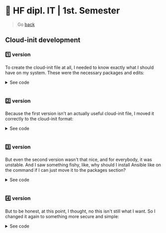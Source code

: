 # :ticket: HF dipl. IT | 1st. Semester

> Go [back](/pages/implementation.md)
>

## Cloud-init development

### :one: version
To create the cloud-init file at all, I needed to know exactly what I should have on my system. These were the necessary packages and edits:

<details>
  <summary>See code</summary>

```
sudo apt update -y

sudo apt upgrade -y

sudo apt install python-setuptools -y

sudo apt install python3-pip -y

sudo pip3 install ansible

sudo apt install docker docker.io -y

sudo pip3 install docker-compose

sudo usermod -aG docker ubuntu

sudo git clone https://github.com/ansible/awx.git

cd awx/installer

sudo nano inventory (edits)

ansible-playbook -i inventory install.yml

```

[Here](/docs/cloud-init_v1) the file

</details>

<br>

### :two: version
Because the first version isn't an actually useful cloud-init file, I moved it correctly to the cloud-init format:

<details>
  <summary>See code</summary>

```
#cloud-config
package_update: true
package_upgrade: true

groups:
  - docker

system_info:
  default_user:
    groups: [docker]

packages:
  - git
  - python3-pip
  - docker.io

runcmd:
  - sudo apt install python-setuptools
  - sudo pip3 install ansible
  - sudo pip3 install docker-compose
  - git clone -b 17.0.1 https://github.com/ansible/awx.git
  - sudo usermod -aG docker ubuntu
  - sed -i '/admin_password=/s/^# //g' /awx/installer/inventory
  - ansible-playbook -i /awx/installer/inventory /awx/installer/install.yml

```

[Here](/docs/cloud-init_v2) the file

</details>

<br>

### :three: version
But even the second version wasn't that nice, and for everybody, it was unstable. And I saw something fishy, like, why should I install Ansible like on the command if I can just move it to the packages section?

<details>
  <summary>See code</summary>

```
#cloud-config
package_update: true
package_upgrade: true

groups:
  - docker

system_info:
  default_user:
    groups: [docker]

packages:
  - git
  - python3-pip
  - docker.io
  - ansible

runcmd:
  - sudo apt install python-setuptools
  - sudo pip3 install docker-compose
  - git clone -b 17.0.1 https://github.com/ansible/awx.git
  - sudo usermod -aG docker ubuntu
  - sed -i '/admin_password=/s/^# //g' /awx/installer/inventory
  - ansible-playbook -i /awx/installer/inventory /awx/installer/install.yml

```

[Here](/docs/cloud-init_v3) the file

</details>

<br>

### :four: version
But to be honest, at this point, I thought, no this isn't still what I want. So I changed it again to something more secure and simple:

<details>
  <summary>See code</summary>

```
#cloud-config

write_files:
- path: /tmp/key
  permissions: '0600'
  content: |
    -----BEGIN OPENSSH PRIVATE KEY-----
    my key
    -----END OPENSSH PRIVATE KEY-----

runcmd:
  - export GIT_SSH_COMMAND="ssh -i /tmp/key -o StrictHostKeyChecking=no"
  - git clone git@github.com:fo-b/bash.git /bash
  - bash /bash/awx/install.sh

```

[Here](/docs/cloud-init_v4) the file

<br>

Maybe you think, okay, he just cloned his own repository, but what exactly is the install.sh script?



<details>
  <summary>Here you can see what's inside</summary>

```
#!/bin/bash

#Update system
sudo apt-get update -y
sudo apt-get upgrade -y

#Ansible
sudo apt install python-setuptools -y
sudo apt install python3-pip -y
sudo pip3 install ansible

#Docker
sudo apt install docker docker.io -y
sudo pip3 install docker-compose

sudo usermod -aG docker ubuntu

#clone awx repo
git clone -b 17.0.1 https://github.com/ansible/awx.git /tmp/awx

#Uncomment line in inventory
sed -i '/admin_password=/s/^# //g' /tmp/awx/installer/inventory

#Run Ansible Playbook
ansible-playbook -i /tmp/awx/installer/inventory /tmp/awx/installer/install.yml
```
</details>

<br>

I think this is a solid solution to have. The reason why I think so is because I clone my private repository from only the private key, which will be created automatically on my host. After the clone, it will destroy itself again, and it will run only one single bash script, which will handle the rest of the AWX installation.

</details>


